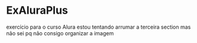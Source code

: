# ExAluraPlus
exercício para o curso Alura
estou tentando arrumar a terceira section mas não sei pq não consigo organizar a imagem
